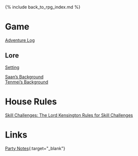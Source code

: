 ---
---

{% include back_to_rpg_index.md %}

# Game

[Adventure Log](AdventureLog/)  

## Lore

[Setting](World/Setting.html)  

[Saan’s Background](World/SaanBackground.html)  
[Tenmei’s Background](World/TenmeiBackground.html)  

# House Rules

[Skill Challenges: The Lord Kensington Rules for Skill Challenges](Rules/HouseRules.html#skill-challenges)  

# Links

[Party Notes](https://docs.google.com/document/d/11laKVBr63GlmA-MgZSS3OkvUpkoE_W_gK93dedH7gdU/edit){:target="_blank"}  
